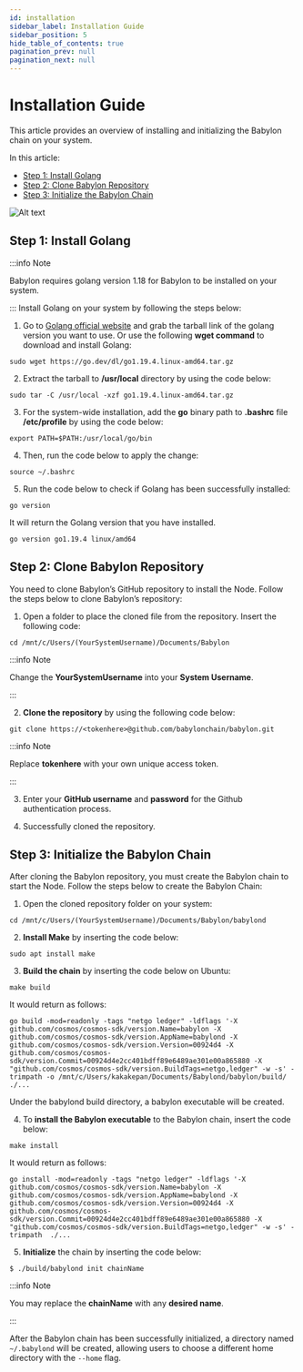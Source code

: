 ```yaml
---
id: installation
sidebar_label: Installation Guide
sidebar_position: 5
hide_table_of_contents: true
pagination_prev: null
pagination_next: null
---
```


# Installation Guide
This article provides an overview of installing and initializing the Babylon chain on your system.

In this article:
- [Step 1: Install Golang](#step1)
- [Step 2: Clone Babylon Repository](#step2)
- [Step 3: Initialize the Babylon Chain](#step3)

![Alt text](https://drive.google.com/uc?export=view&id=1aBku1Zd33aUIPWp3ox_7Wh59ON1HYzOa)

## Step 1: Install Golang <a id="step1"></a>
:::info Note

Babylon requires golang version 1.18 for Babylon to be installed on your system.

:::
Install Golang on your system by following the steps below:
1. Go to <a href="https://golang.org/dl/">Golang official website</a> and grab the tarball link of the golang version you want to use. Or use the following **wget command** to download and install Golang:
```
sudo wget https://go.dev/dl/go1.19.4.linux-amd64.tar.gz
```
2. Extract the tarball to **/usr/local** directory by using the code below:
```
sudo tar -C /usr/local -xzf go1.19.4.linux-amd64.tar.gz
```
3. For the system-wide installation, add the **go** binary path to **.bashrc** file **/etc/profile** by using the code below:
```
export PATH=$PATH:/usr/local/go/bin
```
4. Then, run the code below to apply the change:
```
source ~/.bashrc
```
5. Run the code below to check if Golang has been successfully installed:
```
go version
```
It will return the Golang version that you have installed.
```
go version go1.19.4 linux/amd64
```
## Step 2: Clone Babylon Repository <a id="step2"></a>
You need to clone Babylon’s GitHub repository to install the Node. Follow the steps below to clone Babylon’s repository:

1. Open a folder to place the cloned file from the repository.  Insert the following code:
```
cd /mnt/c/Users/(YourSystemUsername)/Documents/Babylon
```
:::info Note

Change the **YourSystemUsername** into your **System Username**.

:::

2. **Clone the repository** by using the following code below:
```
git clone https://<tokenhere>@github.com/babylonchain/babylon.git
```
:::info Note

Replace **tokenhere** with your own unique access token.

:::

3. Enter your **GitHub username** and **password** for the Github authentication process.

4. Successfully cloned the repository.

## Step 3: Initialize the Babylon Chain <a id="step3"></a>
After cloning the Babylon repository, you must create the Babylon chain to start the Node. Follow the steps below to create the Babylon Chain:
1. Open the cloned repository folder on your system:
```
cd /mnt/c/Users/(YourSystemUsername)/Documents/Babylon/babylond
```
2. **Install Make** by inserting the code below:
```
sudo apt install make
```
3. **Build the chain** by inserting the code below on Ubuntu:
```
make build
```
It would return as follows:
```
go build -mod=readonly -tags "netgo ledger" -ldflags '-X github.com/cosmos/cosmos-sdk/version.Name=babylon -X github.com/cosmos/cosmos-sdk/version.AppName=babylond -X github.com/cosmos/cosmos-sdk/version.Version=00924d4 -X github.com/cosmos/cosmos-sdk/version.Commit=00924d4e2cc401bdff89e6489ae301e00a865880 -X "github.com/cosmos/cosmos-sdk/version.BuildTags=netgo,ledger" -w -s' -trimpath -o /mnt/c/Users/kakakepan/Documents/Babylond/babylon/build/ ./...
```
Under the babylond build directory, a babylon executable will be created.

4. To **install the Babylon executable** to the Babylon chain, insert the code below:
```
make install
```
It would return as follows:
```
go install -mod=readonly -tags "netgo ledger" -ldflags '-X github.com/cosmos/cosmos-sdk/version.Name=babylon -X github.com/cosmos/cosmos-sdk/version.AppName=babylond -X github.com/cosmos/cosmos-sdk/version.Version=00924d4 -X github.com/cosmos/cosmos-sdk/version.Commit=00924d4e2cc401bdff89e6489ae301e00a865880 -X "github.com/cosmos/cosmos-sdk/version.BuildTags=netgo,ledger" -w -s' -trimpath  ./...
```
5. **Initialize** the chain by inserting the code below:
```
$ ./build/babylond init chainName
```
:::info Note

You may replace the **chainName** with any **desired name**.

:::

After the Babylon chain has been successfully initialized, a directory named `~/.babylond` will be created, allowing users to choose a different home directory with the `--home` flag.